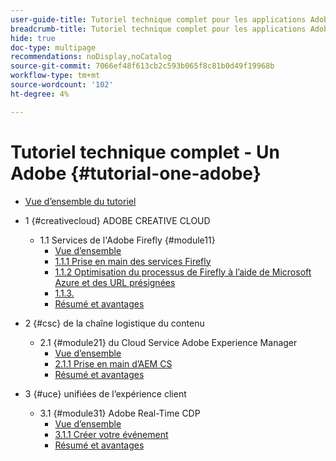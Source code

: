 ```yaml
---
user-guide-title: Tutoriel technique complet pour les applications Adobes, du Creative Cloud à l'Experience Cloud
breadcrumb-title: Tutoriel technique complet pour les applications Adobes, du Creative Cloud à l'Experience Cloud
hide: true
doc-type: multipage
recommendations: noDisplay,noCatalog
source-git-commit: 7066ef48f613cb2c593b065f8c81b0d49f19968b
workflow-type: tm+mt
source-wordcount: '102'
ht-degree: 4%

---
```



# Tutoriel technique complet - Un Adobe {#tutorial-one-adobe}

+ [Vue d’ensemble du tutoriel](/help/tutorial-one-adobe/overview.md)

+ 1 {#creativecloud} ADOBE CREATIVE CLOUD
   + 1.1 Services de l&#39;Adobe Firefly {#module11}
      + [Vue d’ensemble](/help/tutorial-one-adobe/modules/creative-cloud/module1.1/firefly-services.md)
      + [1.1.1 Prise en main des services Firefly](/help/tutorial-one-adobe/modules/creative-cloud/module1.1/ex1.md)
      + [1.1.2 Optimisation du processus de Firefly à l’aide de Microsoft Azure et des URL présignées](/help/tutorial-one-adobe/modules/creative-cloud/module1.1/ex2.md)
      + [1.1.3.](/help/tutorial-one-adobe/modules/creative-cloud/module1.1/ex3.md)
      + [Résumé et avantages](/help/tutorial-one-adobe/modules/creative-cloud/module1.1/summary.md)

+ 2 {#csc} de la chaîne logistique du contenu
   + 2.1 {#module21} du Cloud Service Adobe Experience Manager
      + [Vue d’ensemble](/help/tutorial-one-adobe/modules/csc/module2.1/aemcs.md)
      + [2.1.1 Prise en main d’AEM CS](/help/tutorial-one-adobe/modules/csc/module2.1/ex1.md)
      + [Résumé et avantages](/help/tutorial-one-adobe/modules/csc/module2.1/summary.md)

+ 3 {#uce} unifiées de l’expérience client
   + 3.1 {#module31} Adobe Real-Time CDP
      + [Vue d’ensemble](/help/tutorial-one-adobe/modules/uce/module3.1/rtcdp.md)
      + [3.1.1 Créer votre événement](/help/tutorial-one-adobe/modules/uce/module3.1/ex1.md)
      + [Résumé et avantages](/help/tutorial-one-adobe/modules/uce/module3.1/summary.md)

